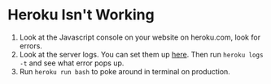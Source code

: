 # Heroku Isn't Working

1. Look at the Javascript console on your website on heroku.com, look for errors.
2. Look at the server logs.  You can set them up [here](../readings/heroku-deployment.md).  Then run `heroku logs -t` and see what error pops up.
3. Run `heroku run bash` to poke around in terminal on production.
